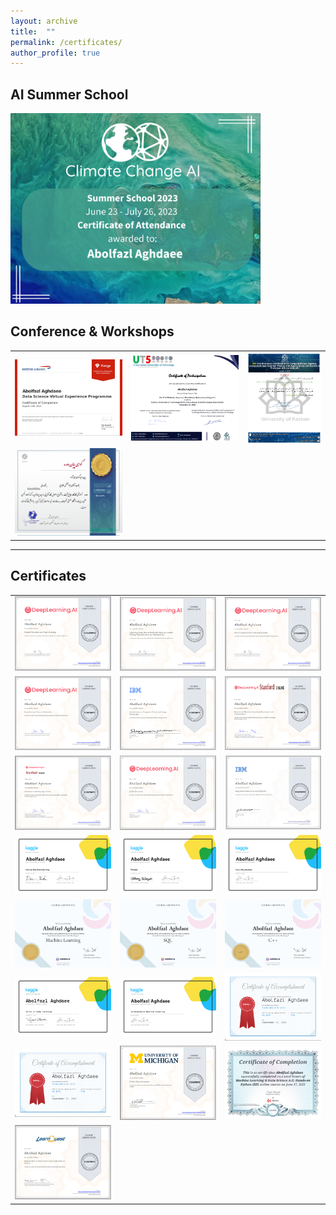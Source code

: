 ```yaml
---
layout: archive
title:  ""
permalink: /certificates/
author_profile: true
---
```

## AI Summer School





<img src="../images/summerschool.png" width="400" size="auto" alt="weka">

<!-- |                               |                                 |
|:-----------------------------:|:-------------------------------:|
| ![](../images/summerschool.png )  CCAI / Machine Learning Summer School |             | -->


## Conference & Workshops


|                               |             |                       |                           
|:-----------:|:--------------------:|:-------------:|
 |![](/images/airways.png)      |![](/images/UT55.png)      |  ![alt text](/images/Cacna.png) | 
 |![](/images/InventionWorkshop.png)|         |                           | |

-------------------------
## Certificates




|                               |                                 |                               |    
|:-----------------------------:|:-------------------------------:|:-----------------------------:|
|  ![](/images/NeuralNetworks.png)  |    ![](/images/ImproDNNs.png)   |   ![](/images/StructuringMLProjects.png)  
| ![](/images/cnn.png)  |   ![](/images/introcv.png)    |  ![](/images/andrew1.png)    |   
|  ![](/images/advancedML.png) |    ![](/images/Aiforall.png)  | ![](/images/pytroch.jpg) |
|![](/images/MLKaggle.png) |  ![](/images/PandasKaggle.png)|  ![](/images/VisualKaggle.png)  |
|![](/images/MLsolo.jpg)   |    ![](/images/sql.png)       |  ![](/images/c++.png)           |
|![](/images/IntrotoDeepLearning.png)|![](/images/intermediateML.png)|![](/images/type.png)  |
|![](/images/type.png)     | ![](/images/DSMichigan.png)             |        ![](/images/udemy.png)                |
|![](/images/skcoursera.png)      |             |                   |
    
  


